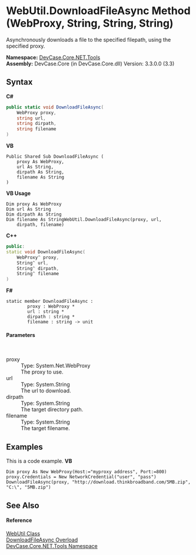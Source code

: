 # WebUtil.DownloadFileAsync Method (WebProxy, String, String, String)
 

Asynchronously downloads a file to the specified filepath, using the specified proxy.

**Namespace:**&nbsp;<a href="N_DevCase_Core_NET_Tools">DevCase.Core.NET.Tools</a><br />**Assembly:**&nbsp;DevCase.Core (in DevCase.Core.dll) Version: 3.3.0.0 (3.3)

## Syntax

**C#**<br />
``` C#
public static void DownloadFileAsync(
	WebProxy proxy,
	string url,
	string dirpath,
	string filename
)
```

**VB**<br />
``` VB
Public Shared Sub DownloadFileAsync ( 
	proxy As WebProxy,
	url As String,
	dirpath As String,
	filename As String
)
```

**VB Usage**<br />
``` VB Usage
Dim proxy As WebProxy
Dim url As String
Dim dirpath As String
Dim filename As StringWebUtil.DownloadFileAsync(proxy, url, 
	dirpath, filename)
```

**C++**<br />
``` C++
public:
static void DownloadFileAsync(
	WebProxy^ proxy, 
	String^ url, 
	String^ dirpath, 
	String^ filename
)
```

**F#**<br />
``` F#
static member DownloadFileAsync : 
        proxy : WebProxy * 
        url : string * 
        dirpath : string * 
        filename : string -> unit 

```


#### Parameters
&nbsp;<dl><dt>proxy</dt><dd>Type: System.Net.WebProxy<br />The proxy to use.</dd><dt>url</dt><dd>Type: System.String<br />The url to download.</dd><dt>dirpath</dt><dd>Type: System.String<br />The target directory path.</dd><dt>filename</dt><dd>Type: System.String<br />The target filename.</dd></dl>

## Examples
This is a code example. 
**VB**<br />
``` VB
Dim proxy As New WebProxy(Host:="myproxy address", Port:=800)
proxy.Credentials = New NetworkCredential("user", "pass")
DownloadFileAsync(proxy, "http://download.thinkbroadband.com/5MB.zip", "C:\", "5MB.zip")
```


## See Also


#### Reference
<a href="T_DevCase_Core_NET_Tools_WebUtil">WebUtil Class</a><br /><a href="Overload_DevCase_Core_NET_Tools_WebUtil_DownloadFileAsync">DownloadFileAsync Overload</a><br /><a href="N_DevCase_Core_NET_Tools">DevCase.Core.NET.Tools Namespace</a><br />